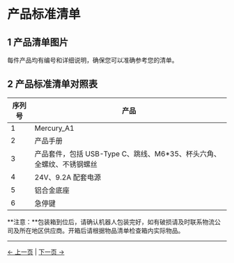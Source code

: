 # 产品标准清单

## 1 产品清单图片

<!-- <img src="../../resources/4-FirstInstallAndUse/list/微信图片_20240206160327.jpg" alt="img-1" width="800" height=“auto” /> <br> -->

每件产品均有编号和详细说明，确保您可以准确参考您的清单。

## 2 产品标准清单对照表

| 序列号 | 产品 |
|------------|-----------------|
| 1 | Mercury_A1 |
| 2 | 产品手册 |
| 3 | 产品套件，包括 USB-Type C、跳线、M6*35、杯头六角、全螺纹、不锈钢螺丝 |
| 4 | 24V、9.2A 配套电源 |
| 5 | 铝合金底座 |
| 6 | 急停键 |

**注意：**包装箱到位后，请确认机器人包装完好，如有破损请及时联系物流公司及所在地区供应商。开箱后请根据物品清单检查箱内实际物品。

---

[← 上一页](./4-FirstInstallAndUse.md) | [下一页 →](./4.2-ProductUnboxingGuide.md)